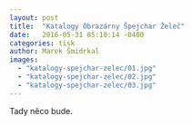 ```yaml
---
layout: post
title:  "Katalogy Obrazárny Špejchar Želeč"
date:   2016-05-31 05:10:14 -0400
categories: tisk
author: Marek Šmidrkal
images:
  - "katalogy-spejchar-zelec/01.jpg"
  - "katalogy-spejchar-zelec/02.jpg"
  - "katalogy-spejchar-zelec/03.jpg"
---
```

Tady něco bude.
